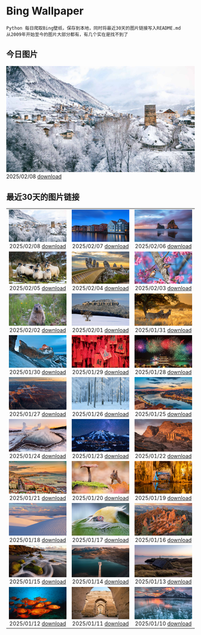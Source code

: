 # Bing Wallpaper

```
Python 每日爬取Bing壁纸，保存到本地，同时将最近30天的图片链接写入README.md
从2009年开始至今的图片大部分都有，有几个实在是找不到了
```



## 今日图片


![](./images/2025/02/08/SnowySvaneti_ZH-CN7626153023_1920x1080_2025-02-08.jpg)2025/02/08 [download](./images/2025/02/08/SnowySvaneti_ZH-CN7626153023_1920x1080_2025-02-08.jpg)

## 最近30天的图片链接


|      |      |      |
| :----: | :----: | :----: |
|![](./images/2025/02/08/SnowySvaneti_ZH-CN7626153023_1920x1080_2025-02-08.jpg)2025/02/08 [download](./images/2025/02/08/SnowySvaneti_ZH-CN7626153023_1920x1080_2025-02-08.jpg)|![](./images/2025/02/07/BlueNorway_ZH-CN7489077966_1920x1080_2025-02-07.jpg)2025/02/07 [download](./images/2025/02/07/BlueNorway_ZH-CN7489077966_1920x1080_2025-02-07.jpg)|![](./images/2025/02/06/WhararikiBeach_ZH-CN7232913389_1920x1080_2025-02-06.jpg)2025/02/06 [download](./images/2025/02/06/WhararikiBeach_ZH-CN7232913389_1920x1080_2025-02-06.jpg)|
|![](./images/2025/02/05/ScottishSheep_ZH-CN3051181797_1920x1080_2025-02-05.jpg)2025/02/05 [download](./images/2025/02/05/ScottishSheep_ZH-CN3051181797_1920x1080_2025-02-05.jpg)|![](./images/2025/02/04/GoldenBridge_ZH-CN2910740727_1920x1080_2025-02-04.jpg)2025/02/04 [download](./images/2025/02/04/GoldenBridge_ZH-CN2910740727_1920x1080_2025-02-04.jpg)|![](./images/2025/02/03/BeginningofSpring25Y_ZH-CN7356156800_1920x1080_2025-02-03.jpg)2025/02/03 [download](./images/2025/02/03/BeginningofSpring25Y_ZH-CN7356156800_1920x1080_2025-02-03.jpg)|
|![](./images/2025/02/02/AustriaMarmot_ZH-CN2303743586_1920x1080_2025-02-02.jpg)2025/02/02 [download](./images/2025/02/02/AustriaMarmot_ZH-CN2303743586_1920x1080_2025-02-02.jpg)|![](./images/2025/02/01/FestungKonigsteinElbsandsteingebirge_ZH-CN2192655745_1920x1080_2025-02-01.jpg)2025/02/01 [download](./images/2025/02/01/FestungKonigsteinElbsandsteingebirge_ZH-CN2192655745_1920x1080_2025-02-01.jpg)|![](./images/2025/01/31/PlainsZebra_ZH-CN1989542307_1920x1080_2025-01-31.jpg)2025/01/31 [download](./images/2025/01/31/PlainsZebra_ZH-CN1989542307_1920x1080_2025-01-31.jpg)|
|![](./images/2025/01/30/OrdesaSpain_ZH-CN1445868068_1920x1080_2025-01-30.jpg)2025/01/30 [download](./images/2025/01/30/OrdesaSpain_ZH-CN1445868068_1920x1080_2025-01-30.jpg)|![](./images/2025/01/29/SpringFestival25Y_ZH-CN6133182159_1920x1080_2025-01-29.jpg)2025/01/29 [download](./images/2025/01/29/SpringFestival25Y_ZH-CN6133182159_1920x1080_2025-01-29.jpg)|![](./images/2025/01/28/LunarNewYearEve25Y_ZH-CN6059625695_1920x1080_2025-01-28.jpg)2025/01/28 [download](./images/2025/01/28/LunarNewYearEve25Y_ZH-CN6059625695_1920x1080_2025-01-28.jpg)|
|![](./images/2025/01/27/CanyonSnow_ZH-CN3910130781_1920x1080_2025-01-27.jpg)2025/01/27 [download](./images/2025/01/27/CanyonSnow_ZH-CN3910130781_1920x1080_2025-01-27.jpg)|![](./images/2025/01/26/FrostedBeech_ZH-CN2845716018_1920x1080_2025-01-26.jpg)2025/01/26 [download](./images/2025/01/26/FrostedBeech_ZH-CN2845716018_1920x1080_2025-01-26.jpg)|![](./images/2025/01/25/PortoSunset_ZH-CN2388246668_1920x1080_2025-01-25.jpg)2025/01/25 [download](./images/2025/01/25/PortoSunset_ZH-CN2388246668_1920x1080_2025-01-25.jpg)|
|![](./images/2025/01/24/IcelandGeyser_ZH-CN2136665867_1920x1080_2025-01-24.jpg)2025/01/24 [download](./images/2025/01/24/IcelandGeyser_ZH-CN2136665867_1920x1080_2025-01-24.jpg)|![](./images/2025/01/23/DeerValley_ZH-CN6029262704_1920x1080_2025-01-23.jpg)2025/01/23 [download](./images/2025/01/23/DeerValley_ZH-CN6029262704_1920x1080_2025-01-23.jpg)|![](./images/2025/01/22/PetraMonastery_ZH-CN5091189333_1920x1080_2025-01-22.jpg)2025/01/22 [download](./images/2025/01/22/PetraMonastery_ZH-CN5091189333_1920x1080_2025-01-22.jpg)|
|![](./images/2025/01/21/NapoliPizza_ZH-CN4698906448_1920x1080_2025-01-21.jpg)2025/01/21 [download](./images/2025/01/21/NapoliPizza_ZH-CN4698906448_1920x1080_2025-01-21.jpg)|![](./images/2025/01/20/DutchSquirrel_ZH-CN3896893818_1920x1080_2025-01-20.jpg)2025/01/20 [download](./images/2025/01/20/DutchSquirrel_ZH-CN3896893818_1920x1080_2025-01-20.jpg)|![](./images/2025/01/19/NeptunesGrotto_ZH-CN3092540170_1920x1080_2025-01-19.jpg)2025/01/19 [download](./images/2025/01/19/NeptunesGrotto_ZH-CN3092540170_1920x1080_2025-01-19.jpg)|
|![](./images/2025/01/18/WhiteSandsNP_ZH-CN2517618394_1920x1080_2025-01-18.jpg)2025/01/18 [download](./images/2025/01/18/WhiteSandsNP_ZH-CN2517618394_1920x1080_2025-01-18.jpg)|![](./images/2025/01/17/PelicanPortrait_ZH-CN1928504597_1920x1080_2025-01-17.jpg)2025/01/17 [download](./images/2025/01/17/PelicanPortrait_ZH-CN1928504597_1920x1080_2025-01-17.jpg)|![](./images/2025/01/16/PinnaclesPeaks_ZH-CN1603877182_1920x1080_2025-01-16.jpg)2025/01/16 [download](./images/2025/01/16/PinnaclesPeaks_ZH-CN1603877182_1920x1080_2025-01-16.jpg)|
|![](./images/2025/01/15/PointeDiable_ZH-CN0610493136_1920x1080_2025-01-15.jpg)2025/01/15 [download](./images/2025/01/15/PointeDiable_ZH-CN0610493136_1920x1080_2025-01-15.jpg)|![](./images/2025/01/14/CadizSpain_ZH-CN0032172399_1920x1080_2025-01-14.jpg)2025/01/14 [download](./images/2025/01/14/CadizSpain_ZH-CN0032172399_1920x1080_2025-01-14.jpg)|![](./images/2025/01/13/CoastalWales_ZH-CN9113929287_1920x1080_2025-01-13.jpg)2025/01/13 [download](./images/2025/01/13/CoastalWales_ZH-CN9113929287_1920x1080_2025-01-13.jpg)|
|![](./images/2025/01/12/CrescentTail_ZH-CN8283248964_1920x1080_2025-01-12.jpg)2025/01/12 [download](./images/2025/01/12/CrescentTail_ZH-CN8283248964_1920x1080_2025-01-12.jpg)|![](./images/2025/01/11/MeknesMorocco_ZH-CN7953910585_1920x1080_2025-01-11.jpg)2025/01/11 [download](./images/2025/01/11/MeknesMorocco_ZH-CN7953910585_1920x1080_2025-01-11.jpg)|![](./images/2025/01/10/BubbleLake_ZH-CN7146244555_1920x1080_2025-01-10.jpg)2025/01/10 [download](./images/2025/01/10/BubbleLake_ZH-CN7146244555_1920x1080_2025-01-10.jpg)|


